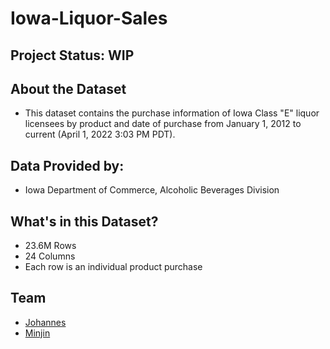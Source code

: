 # Iowa-Liquor-Sales
## Project Status: WIP

## About the Dataset
- This dataset contains the purchase information of Iowa Class "E" liquor licensees by product and date of purchase from January 1, 2012 to current (April 1, 2022 3:03 PM PDT).

## Data Provided by:
- Iowa Department of Commerce, Alcoholic Beverages Division

## What's in this Dataset?
- 23.6M Rows
- 24 Columns
- Each row is an individual product purchase

## Team
- [Johannes](https://github.com/JP586)
- [Minjin](https://github.com/mintysnow)
